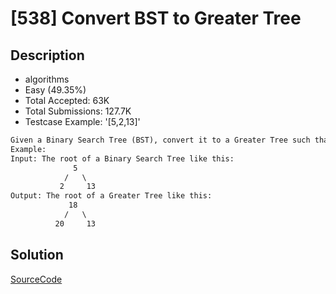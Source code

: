 # [538] Convert BST to Greater Tree

## Description

* algorithms
* Easy (49.35%)
* Total Accepted:    63K
* Total Submissions: 127.7K
* Testcase Example:  '[5,2,13]'

```md
Given a Binary Search Tree (BST), convert it to a Greater Tree such that every key of the original BST is changed to the original key plus sum of all keys greater than the original key in BST.
Example:
Input: The root of a Binary Search Tree like this:
              5
            /   \
           2     13
Output: The root of a Greater Tree like this:
             18
            /   \
          20     13

```

## Solution

[SourceCode](./solution.js)
